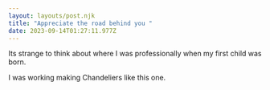 ```yaml
---
layout: layouts/post.njk
title: "Appreciate the road behind you "
date: 2023-09-14T01:27:11.977Z
---
```

I﻿ts strange to think about where I was professionally when my first child was born. 

I﻿ was working making Chandeliers like this one. 